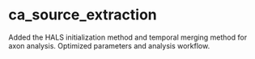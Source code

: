 # ca_source_extraction

Added the HALS initialization method and temporal merging method for axon analysis. Optimized parameters and analysis workflow. 
